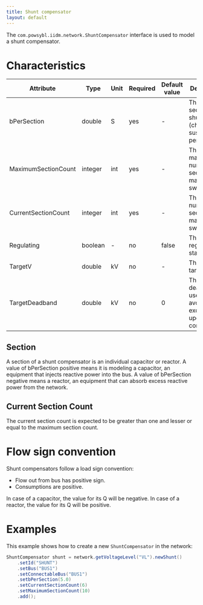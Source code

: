 ```yaml
---
title: Shunt compensator
layout: default
---
```


The `com.powsybl.iidm.network.ShuntCompensator` interface is used to model a shunt compensator.

# Characteristics

| Attribute | Type | Unit | Required | Default value | Description |
| --------- | ---- | ---- |-------- | ------------- | ----------- |
| bPerSection | double | S | yes | - | The Positive sequence shunt (charging) susceptance per section |
| MaximumSectionCount| integer | int | yes | - | The maximum number of sections that may be switched on |
| CurrentSectionCount | integer | int | yes | - | The current number of section that may be switched on |
| Regulating | boolean | - | no | false | The voltage regulating status |
| TargetV | double | kV | no | - |  The voltage target |
| TargetDeadband | double | kV | no | 0 | The deadband used to avoid excessive update of controls |

## Section
A section of a shunt compensator is an individual capacitor or reactor.
A value of bPerSection positive means it is modeling a capacitor, an equipment that injects reactive
power into the bus.
A value of bPerSection negative means a reactor, an equipment that can absorb excess reactive power
from the network.

## Current Section Count
The current section count is expected to be greater than one and lesser or equal to the maximum section count.

# Flow sign convention
Shunt compensators follow a load sign convention:
- Flow out from bus has positive sign.
- Consumptions are positive.

In case of a capacitor, the value for its Q will be negative.
In case of a reactor, the value for its Q will be positive.

# Examples
This example shows how to create a new `ShuntCompensator` in the network:
```java
ShuntCompensator shunt = network.getVoltageLevel("VL").newShunt()
    .setId("SHUNT")
    .setBus("BUS1")
    .setConnectableBus("BUS1")
    .setbPerSection(5.0)
    .setCurrentSectionCount(6)
    .setMaximumSectionCount(10)
    .add();
```
